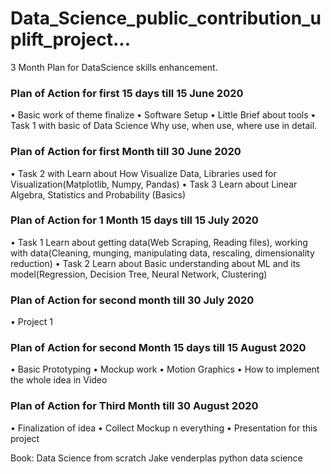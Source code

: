 # Data_Science_public_contribution_uplift_project...
3 Month Plan for DataScience skills enhancement.

### Plan of Action for first 15 days till 15 June 2020 

•	Basic work of theme finalize
•	Software Setup
•	Little Brief about tools
•	Task 1 with basic of Data Science Why use, when use, where use in detail.

### Plan of Action for first Month till 30 June 2020

•	Task 2 with Learn about How Visualize Data, Libraries used for Visualization(Matplotlib, Numpy, Pandas)
•	Task 3 Learn about Linear Algebra, Statistics and Probability (Basics)

### Plan of Action for 1 Month 15 days till 15 July 2020

•	Task 1 Learn about getting data(Web Scraping, Reading files), working with data(Cleaning, munging, manipulating data, rescaling, dimensionality reduction)
•	Task 2 Learn about Basic understanding about ML and its model(Regression, Decision Tree, Neural Network, Clustering)

### Plan of Action for second month till 30 July 2020

•	Project 1 

### Plan of Action for second Month 15 days till 15 August 2020

•	Basic Prototyping 
•	Mockup work
•	Motion Graphics
•	How to implement the whole idea in Video

### Plan of Action for Third Month till 30 August 2020

•	Finalization of idea
•	Collect Mockup n everything
•	Presentation for this project

Book:
Data Science from scratch
Jake venderplas python data science
